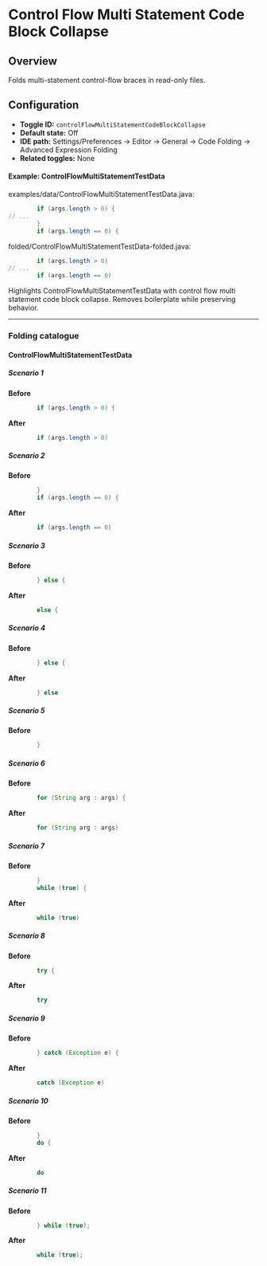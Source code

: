 # Control Flow Multi Statement Code Block Collapse

## Overview

Folds multi-statement control-flow braces in read-only files.


## Configuration

- **Toggle ID:** `controlFlowMultiStatementCodeBlockCollapse`
- **Default state:** Off
- **IDE path:** Settings/Preferences → Editor → General → Code Folding → Advanced Expression Folding
- **Related toggles:** None

#### Example: ControlFlowMultiStatementTestData

examples/data/ControlFlowMultiStatementTestData.java:
```java
        if (args.length > 0) {
// ...
        }
        if (args.length == 0) {
```

folded/ControlFlowMultiStatementTestData-folded.java:
```java
        if (args.length > 0) 
// ...
        if (args.length == 0) 
```

Highlights ControlFlowMultiStatementTestData with control flow multi statement code block collapse.
Removes boilerplate while preserving behavior.


---
### Folding catalogue

#### ControlFlowMultiStatementTestData

##### Scenario 1

**Before**
```java
        if (args.length > 0) {
```

**After**
```java
        if (args.length > 0) 
```


##### Scenario 2

**Before**
```java
        }
        if (args.length == 0) {
```

**After**
```java
        if (args.length == 0) 
```


##### Scenario 3

**Before**
```java
        } else {
```

**After**
```java
        else {
```


##### Scenario 4

**Before**
```java
        } else {
```

**After**
```java
        } else 
```


##### Scenario 5

**Before**
```java
        }
```


##### Scenario 6

**Before**
```java
        for (String arg : args) {
```

**After**
```java
        for (String arg : args) 
```


##### Scenario 7

**Before**
```java
        }
        while (true) {
```

**After**
```java
        while (true) 
```


##### Scenario 8

**Before**
```java
        try {
```

**After**
```java
        try 
```


##### Scenario 9

**Before**
```java
        } catch (Exception e) {
```

**After**
```java
        catch (Exception e) 
```


##### Scenario 10

**Before**
```java
        }
        do {
```

**After**
```java
        do 
```


##### Scenario 11

**Before**
```java
        } while (true);
```

**After**
```java
        while (true);
```
